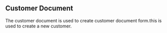Customer Document
---------------

The customer document is used to create customer document form.this is used to create a new customer.